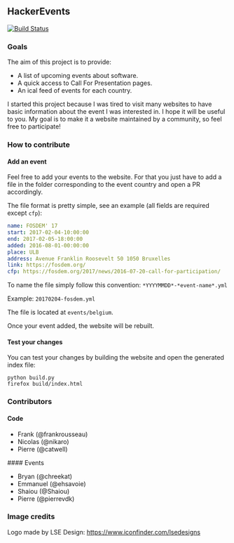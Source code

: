 ## HackerEvents

[![Build Status](https://travis-ci.org/hackerevents/hackerevents.svg?branch=master)](https://travis-ci.org/hackerevents/hackerevents)

### Goals

The aim of this project is to provide:

* A list of upcoming events about software.
* A quick access to Call For Presentation pages.
* An ical feed of events for each country.

I started this project because I was tired to visit many websites to have basic
information about the event I was interested in. I hope it will be useful to
you. My goal is to make it a website maintained by a community, so feel free to
participate!

### How to contribute

#### Add an event

Feel free to add your events to the website. For that you just have to add a file in the folder corresponding to the event country and open a PR accordingly.

The file format is pretty simple, see an example (all fields are required except `cfp`):

```yaml
name: FOSDEM' 17
start: 2017-02-04-10:00:00
end: 2017-02-05-18:00:00
added: 2016-08-01-00:00:00
place: ULB
address: Avenue Franklin Roosevelt 50 1050 Bruxelles
link: https://fosdem.org/
cfp: https://fosdem.org/2017/news/2016-07-20-call-for-participation/
```

To name the file simply follow this convention: `*YYYYMMDD*-*event-name*.yml`

Example: `20170204-fosdem.yml`

The file is located at `events/belgium`.

Once your event added, the website will be rebuilt. 

#### Test your changes

You can test your changes by building the website and open the generated index
file:

    python build.py
    firefox build/index.html


### Contributors

#### Code

* Frank (@frankrousseau)
* Nicolas (@nikaro)
* Pierre (@catwell)

#### Events

* Bryan (@chreekat)
* Emmanuel (@ehsavoie)
* Shaiou (@Shaiou)
* Pierre (@pierrevdk)

### Image credits

Logo made by LSE Design: https://www.iconfinder.com/lsedesigns
